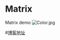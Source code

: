 # Matrix
Matrix demo
![Color.jpg](https://github.com/MartinBZDQSM/Matrix/blob/master/Color.jpg)

#[博客地址](http://www.jianshu.com/users/78f0e5f4a403/latest_articles)
